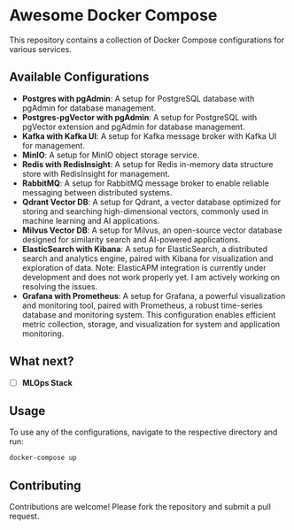 # Awesome Docker Compose

This repository contains a collection of Docker Compose configurations for various services.

## Available Configurations

- **Postgres with pgAdmin**: A setup for PostgreSQL database with pgAdmin for database management.
- **Postgres-pgVector with pgAdmin**: A setup for PostgreSQL with pgVector extension and pgAdmin for database management.
- **Kafka with Kafka UI**: A setup for Kafka message broker with Kafka UI for management.
- **MinIO**: A setup for MinIO object storage service.
- **Redis with RedisInsight**: A setup for Redis in-memory data structure store with RedisInsight for management.
- **RabbitMQ**: A setup for RabbitMQ message broker to enable reliable messaging between distributed systems.
- **Qdrant Vector DB**: A setup for Qdrant, a vector database optimized for storing and searching high-dimensional vectors, commonly used in machine learning and AI applications.
- **Milvus Vector DB**: A setup for Milvus, an open-source vector database designed for similarity search and AI-powered applications.
- **ElasticSearch with Kibana**: A setup for ElasticSearch, a distributed search and analytics engine, paired with Kibana for visualization and exploration of data. Note: ElasticAPM integration is currently under development and does not work properly yet. I am actively working on resolving the issues.
- **Grafana with Prometheus**: A setup for Grafana, a powerful visualization and monitoring tool, paired with Prometheus, a robust time-series database and monitoring system. This configuration enables efficient metric collection, storage, and visualization for system and application monitoring.

## What next?
- [ ] **MLOps Stack**

## Usage

To use any of the configurations, navigate to the respective directory and run:

```sh
docker-compose up
```

## Contributing

Contributions are welcome! Please fork the repository and submit a pull request.